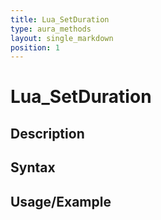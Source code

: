 ```yaml
---
title: Lua_SetDuration
type: aura_methods
layout: single_markdown
position: 1
---
```


# Lua_SetDuration

## Description

## Syntax

## Usage/Example


